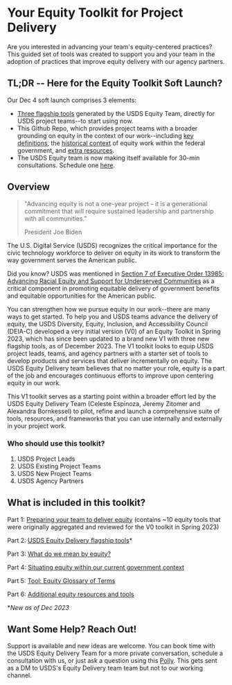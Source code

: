 # Your Equity Toolkit for Project Delivery
Are you interested in advancing your team's equity-centered practices? This guided set of tools was created to support you and your team in the adoption of practices that improve equity delivery with our agency partners.

## TL;DR -- Here for the Equity Toolkit Soft Launch? 

Our Dec 4 soft launch comprises 3 elements:
- [Three flagship tools](https://github.com/usds/equity_practice/blob/main/flagship-tools.md) generated by the USDS Equity Team, directly for USDS project teams--to start using now.
- This Github Repo, which provides project teams with a broader grounding on equity in the context of our work--including [key definitions](https://github.com/usds/equity_practice/blob/main/further-reading/glossary-of-equity-terms.md), the [historical context](https://github.com/usds/equity_practice/blob/main/further-reading/situating-equity-in-govt-context.md) of equity work within the federal government, and [extra resources](https://github.com/usds/equity_practice/blob/main/further-reading/additional-equity-resources.md).
- The USDS Equity team is now making itself available for 30-min consultations. Schedule one [here](https://web.polly.ai/xakn93).

## Overview

> "Advancing equity is not a one-year project – it is a generational commitment that will require sustained leadership and partnership with all communities."
>
>  President Joe Biden

The U.S. Digital Service (USDS) recognizes the critical importance for the civic technology workforce to deliver on equity in its work to transform the way government serves the American public. 

Did you know? USDS was mentioned in [Section 7 of Executive Order 13985: Advancing Racial Equity and Support for Underserved Communities](https://www.whitehouse.gov/briefing-room/presidential-actions/2021/01/20/executive-order-advancing-racial-equity-and-support-for-underserved-communities-through-the-federal-government/) as a critical component in promoting equitable delivery of government benefits and equitable opportunities for the American public.  

You can strengthen how we pursue equity in our work--there are many ways to get started. To help you and USDS teams advance the delivery of equity, the USDS Diversity, Equity, Inclusion, and Accessibility Council (DEIA-C) developed a very initial version (V0) of an Equity Toolkit in Spring 2023, which has since been updated to a brand new V1 with three new flagship tools, as of December 2023. The V1 toolkit looks to equip USDS project leads, teams, and agency partners with a starter set of tools to develop products and services that deliver incrementally on equity. The USDS Equity Delivery team believes that no matter your role, equity is a part of the job and encourages continuous efforts to improve upon centering equity in our work. 

This V1 toolkit serves as a starting point within a broader effort led by the USDS Equity Delivery Team (Celeste Espinoza, Jeremy Zitomer and Alexandra Bornkessel) to pilot, refine and launch a comprehensive suite of tools, resources, and frameworks that you can use internally and externally in your project work.

### Who should use this toolkit?
1.	USDS Project Leads
2.	USDS Existing Project Teams
3.	USDS New Project Teams
4.	USDS Agency Partners

## What is included in this toolkit? 
Part 1: [Preparing your team to deliver equity](https://github.com/usds/equity_practice/blob/main/further-reading/preparing-to-deliver-equity.md) (contains ~10 equity tools that were originally aggregated and reviewed for the V0 toolkit in Spring 2023)

Part 2: [USDS Equity Delivery flagship tools](https://github.com/usds/equity_practice/blob/main/flagship-tools.md)*

Part 3: [What do we mean by equity?](https://github.com/usds/equity_practice/blob/main/further-reading/defining-equity.md)

Part 4: [Situating equity within our current government context](https://github.com/usds/equity_practice/blob/main/further-reading/situating-equity-in-govt-context.md)

Part 5: [Tool: Equity Glossary of Terms](https://github.com/usds/equity_practice/blob/main/further-reading/glossary-of-equity-terms.md)

Part 6: [Additional equity resources and tools](https://github.com/usds/equity_practice/blob/main/further-reading/additional-equity-resources.md)

*_New as of Dec 2023_

## Want Some Help? Reach Out!
Support is available and new ideas are welcome. You can book time with the USDS Equity Delivery Team for a more private conversation, schedule a consultation with us, or just ask a question using this [Polly](https://web.polly.ai/xakn93). This gets sent as a DM to USDS's Equity Delivery team team but not to our working channel.
